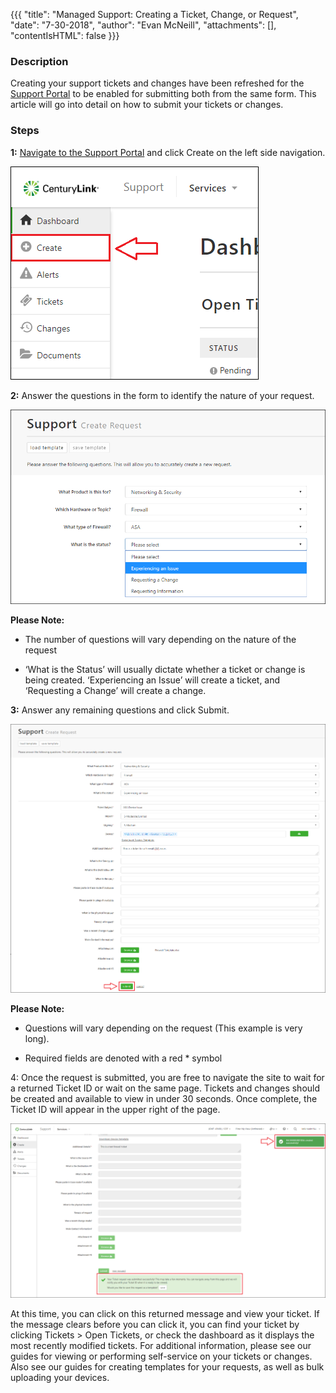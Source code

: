 {{{
  "title": "Managed Support: Creating a Ticket, Change, or Request",
  "date": "7-30-2018",
  "author": "Evan McNeill",
  "attachments": [],
  "contentIsHTML": false
}}}

### Description

Creating your support tickets and changes have been refreshed for the [Support Portal](https://managedsupport.ctl.io) to be enabled for submitting both from the same form.  This article will go into detail on how to submit your tickets or changes.

### Steps

**1:** [Navigate to the Support Portal](Managed-Support:-How-to-Navigate-to-Managed-Support-Portal.md) and click Create on the left side navigation.

  ![Create](../images/managedsupport/Create-1.png)

**2:** Answer the questions in the form to identify the nature of your request.

  ![Create](../images/managedsupport/Create-2.png)
  
**Please Note:**

- The number of questions will vary depending on the nature of the request

- ‘What is the Status’ will usually dictate whether a ticket or change is being created.  ‘Experiencing an Issue’ will create a ticket, and ‘Requesting a Change’ will create a change.

**3:** Answer any remaining questions and click Submit.

  ![Create](../images/managedsupport/Create-3.png)

**Please Note:**

- Questions will vary depending on the request (This example is very long).

- Required fields are denoted with a red * symbol

4: Once the request is submitted, you are free to navigate the site to wait for a returned Ticket ID or wait on the same page.  Tickets and changes should be created and available to view in under 30 seconds.  Once complete, the Ticket ID will appear in the upper right of the page.

  ![Create](../images/managedsupport/Create-4.png)
  
At this time, you can click on this returned message and view your ticket.  If the message clears before you can click it, you can find your ticket by clicking Tickets > Open Tickets, or check the dashboard as it displays the most recently modified tickets.  For additional information, please see our guides for viewing or performing self-service on your tickets or changes.  Also see our guides for creating templates for your requests, as well as bulk uploading your devices.
 
